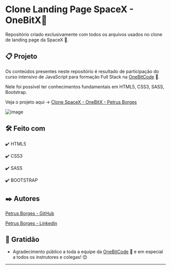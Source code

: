 # Clone Landing Page SpaceX - OneBitX🤘

Repositório criado exclusivamente com todos os arquivos usados no clone de landing page da SpaceX 🤘.

## 📋 Projeto

Os conteúdos presentes neste repositório é resultado de participação do curso intensivo de JavaScript para formação Full Stack na [OneBitCode](https://programador.onebitcode.com/?ref=C54036552P&gclid=Cj0KCQjwhqaVBhCxARIsAHK1tiNSdBfAhhOEso2OMEo-fPo9DxKOc8b87FOsZOL5kuMRGI1XjV1EaXQaAtX3EALw_wcB) 🤘.

Nele foi possível ter conhecimentos fundamentais em HTML5, CSS3, SASS, Bootstrap.

Veja o projeto aqui -> [Clone SpaceX - OneBitX - Petrus Borges](https://petrusborges-onebitx.netlify.app)

![image](https://user-images.githubusercontent.com/105453766/175282381-fe122db1-afcd-4686-a724-185b06e2af31.png)

## 🛠️ Feito com

✔️ HTML5

✔️ CSS3

✔️ SASS

✔️ BOOTSTRAP

## ✒️ Autores

[Petrus Borges - GitHub](https://github.com/PetrusBorges)

[Petrus Borges - Linkedin](https://www.linkedin.com/in/petrusborgesmachado/)

## 🎁 Gratidão

- Agradecimento público a toda a equipe da [OneBitCode](https://programador.onebitcode.com/?ref=C54036552P&gclid=Cj0KCQjwhqaVBhCxARIsAHK1tiNSdBfAhhOEso2OMEo-fPo9DxKOc8b87FOsZOL5kuMRGI1XjV1EaXQaAtX3EALw_wcB) 🤘 e em especial a todos os instrutores e colegas! 😊

---
